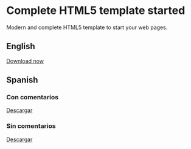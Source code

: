 # Complete HTML5 template started

Modern and complete HTML5 template to start your web pages.

## English

<a download target="_blank" href="https://raw.githubusercontent.com/tanrax/complete-HTML5-template-started/master/complete-html5-template-started.html">Download now</a>


## Spanish

### Con comentarios

<a download target="_blank" href="https://raw.githubusercontent.com/tanrax/complete-HTML5-template-started/master/spanish/complete-html5-template-started-with-comments.html">Descargar</a>

### Sin comentarios

<a download target="_blank" href="https://raw.githubusercontent.com/tanrax/complete-HTML5-template-started/master/spanish/complete-html5-template-started-without-comments.html">Descargar</a>
